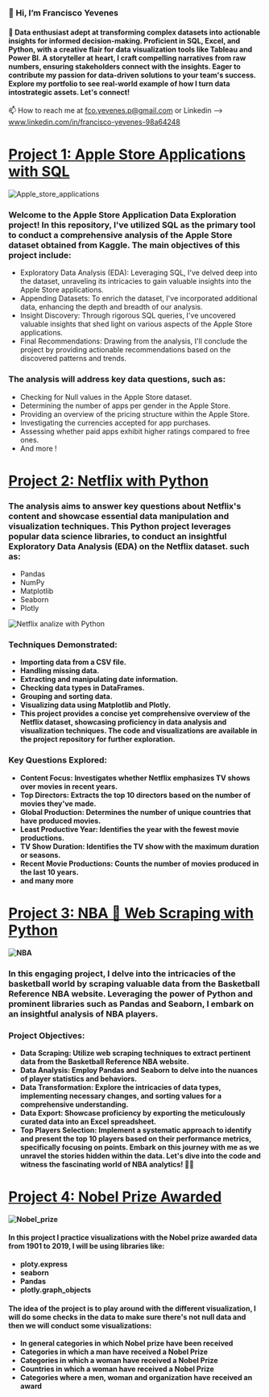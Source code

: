 ### 👋 Hi, I’m Francisco Yevenes
#### 🌱 Data enthusiast adept at transforming complex datasets into actionable insights for informed decision-making. Proficient in SQL, Excel, and Python, with a creative flair for data visualization tools like Tableau and Power BI. A storyteller at heart, I craft compelling narratives from raw numbers, ensuring stakeholders connect with the insights. Eager to contribute my passion for data-driven solutions to your team's success. Explore my portfolio to see real-world example of how I turn data intostrategic assets. Let's connect!
📫 How to reach me at fco.yevenes.p@gmail.com or Linkedin --> www.linkedin.com/in/francisco-yevenes-98a64248




# [Project 1: Apple Store Applications with SQL](https://github.com/Fyevenes90/Apple-Store-Applications---SQL-project)
![Apple_store_applications](https://github.com/Fyevenes90/Francisco-Yevenes---Portfolio/assets/28694631/47b35018-e919-4ffe-8199-0cb51554b7ad)
### Welcome to the Apple Store Application Data Exploration project! In this repository, I've utilized SQL as the primary tool to conduct a comprehensive analysis of the Apple Store dataset obtained from Kaggle. The main objectives of this project include:

* Exploratory Data Analysis (EDA): Leveraging SQL, I've delved deep into the dataset, unraveling its intricacies to gain valuable insights into the Apple Store applications.
* Appending Datasets: To enrich the dataset, I've incorporated additional data, enhancing the depth and breadth of our analysis.
* Insight Discovery: Through rigorous SQL queries, I've uncovered valuable insights that shed light on various aspects of the Apple Store applications.
* Final Recommendations: Drawing from the analysis, I'll conclude the project by providing actionable recommendations based on the discovered patterns and trends.


### The analysis will address key data questions, such as:
* Checking for Null values in the Apple Store dataset.
* Determining the number of apps per gender in the Apple Store.
* Providing an overview of the pricing structure within the Apple Store.
* Investigating the currencies accepted for app purchases.
* Assessing whether paid apps exhibit higher ratings compared to free ones.
* And more !


# [Project 2: Netflix with Python](https://github.com/Fyevenes90/Netflix_python)

### The analysis aims to answer key questions about Netflix's content and showcase essential data manipulation and visualization techniques. This Python project leverages popular data science libraries, to conduct an insightful Exploratory Data Analysis (EDA) on the Netflix dataset. such as:
* Pandas
* NumPy
* Matplotlib
* Seaborn
* Plotly
 
![Netflix analize with Python](https://github.com/Fyevenes90/Netflix_python/assets/28694631/14bbb017-9eac-4993-83fd-c4cfdb7fbe2e)
<b>
<b>
### Techniques Demonstrated:

* Importing data from a CSV file.
* Handling missing data.
* Extracting and manipulating date information.
* Checking data types in DataFrames.
* Grouping and sorting data.
* Visualizing data using Matplotlib and Plotly.
* This project provides a concise yet comprehensive overview of the Netflix dataset, showcasing proficiency in data analysis and visualization techniques. The code and visualizations are available in the project repository for further exploration.

### Key Questions Explored:

* Content Focus: Investigates whether Netflix emphasizes TV shows over movies in recent years.
* Top Directors: Extracts the top 10 directors based on the number of movies they've made.
* Global Production: Determines the number of unique countries that have produced movies.
* Least Productive Year: Identifies the year with the fewest movie productions.
* TV Show Duration: Identifies the TV show with the maximum duration or seasons.
* Recent Movie Productions: Counts the number of movies produced in the last 10 years.
* and many more





# [Project 3: NBA 🏀 Web Scraping with Python](https://github.com/Fyevenes90/NBA---Web-Scraping-in-Python-using-Pandas)
![NBA](https://github.com/Fyevenes90/NBA---Web-Scraping-in-Python-using-Pandas/assets/28694631/5741108a-4cc2-4205-8815-330358271ba1)

### In this engaging project, I delve into the intricacies of the basketball world by scraping valuable data from the Basketball Reference NBA website. Leveraging the power of Python and prominent libraries such as Pandas and Seaborn, I embark on an insightful analysis of NBA players.

### Project Objectives:
* Data Scraping: Utilize web scraping techniques to extract pertinent data from the Basketball Reference NBA website.
* Data Analysis: Employ Pandas and Seaborn to delve into the nuances of player statistics and behaviors.
* Data Transformation: Explore the intricacies of data types, implementing necessary changes, and sorting values for a comprehensive understanding.
* Data Export: Showcase proficiency by exporting the meticulously curated data into an Excel spreadsheet.
* Top Players Selection: Implement a systematic approach to identify and present the top 10 players based on their performance metrics, specifically focusing on points.
Embark on this journey with me as we unravel the stories hidden within the data. Let's dive into the code and witness the fascinating world of NBA analytics!
🚀🏀


# [Project 4: Nobel Prize Awarded ](https://github.com/Fyevenes90/Nobel-Prize_Awarded_from_1901_to_2019)
![Nobel_prize](https://user-images.githubusercontent.com/28694631/172492250-a002abf9-ddf3-4905-93a4-67a6e0f43a53.JPG)

#### In this project I practice visualizations with the Nobel prize awarded data from 1901 to 2019, I will be using libraries like:
  - ploty.express
  - seaborn
  - Pandas
  - plotly.graph_objects

#### The idea of the project is to play around with the different visualization, I will do some checks in the data to make sure there's not null data and then we will conduct some visualizations:
  - In general categories in which Nobel prize have been received
  - Categories in which a man have received a Nobel Prize
  - Categories in which a woman have received a Nobel Prize
  - Countries in which a woman have received a Nobel Prize
  - Categories where a men, woman and organization have received an award



